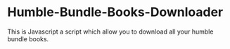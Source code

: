# Humble-Bundle-Books-Downloader
This is  Javascript a script which allow you to download all your humble bundle books.
